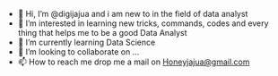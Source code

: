 - 👋 Hi, I’m @digijajua and i am new to in the field of data analyst
- 👀 I’m interested in learning new tricks, commands, codes and every thing that helps me to be a good Data Analyst
- 🌱 I’m currently learning Data Science
- 💞️ I’m looking to collaborate on ...
- 📫 How to reach me drop me a mail on Honeyjajua@gmail.com 

<!---
digijajua/digijajua is a ✨ special ✨ repository because its `README.md` (this file) appears on your GitHub profile.
You can click the Preview link to take a look at your changes.
--->

